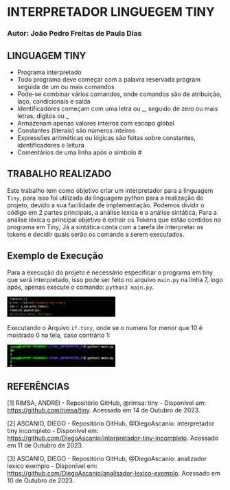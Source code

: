 # INTERPRETADOR LINGUEGEM TINY
### Autor: João Pedro Freitas de Paula Dias

## LINGUAGEM TINY
* Programa interpretado
* Todo programa deve começar com a palavra reservada
program seguida de um ou mais comandos
* Pode-se combinar vários comandos, onde comandos são
de atribuição, laço, condicionais e saída
* Identificadores começam com uma letra ou _, seguido de
zero ou mais letras, dígitos ou _
* Armazenam apenas valores inteiros com escopo global
* Constantes (literais) são números inteiros
* Expressões aritméticas ou lógicas são feitas sobre
constantes, identificadores e leitura
* Comentários de uma linha após o símbolo #

## TRABALHO REALIZADO

Este trabalho tem como objetivo criar um interpretador para a linguagem ```Tiny```, para isso foi utilizada da linguagem python para a realização do projeto, devido a sua facilidade de implementação. Podemos dividir o código em 2 partes principais, a análise lexica e a análise sintática; Para a análise léxica o principal objetivo é extrair os Tokens que estão contidos no programa em Tiny; Já a sintática conta com a tarefa de interpretar os tokens e decidir quais serão os comando a serem executados.

## Exemplo de Execução

Para a execução do projeto é necessário especificar o programa em tiny que será interpretado, isso pode ser feito no arquivo ```main.py``` na linha 7, logo após, apenas execute o comando: ```python3 main.py```.

<img src="img/exemplo_Tiny.png" width="50%"></br>

Executando o Arquivo ```if.tiny```, onde se o numero for menor que 10 é mostrado 0 na tela, caso contrário 1: 

<img src="img/Exemplo_if.png" width="50%"></br>


## REFERÊNCIAS

[1] RIMSA, ANDREI - Repositório GitHub, @rimsa: tiny - Disponível em: https://github.com/rimsa/tiny. Acessado em 14 de Outubro de 2023.

[2] ASCANIO, DIEGO - Repositório GitHub, @DiegoAscanio: interpretador tiny incompleto - Disponível em: https://github.com/DiegoAscanio/interpretador-tiny-incompleto. Acessado em 11 de Outubro de 2023.

[3] ASCANIO, DIEGO - Repositório GitHub, @DiegoAscanio: analizador lexico exemplo - Disponível em: https://github.com/DiegoAscanio/analisador-lexico-exemplo. Acessado em 10 de Outubro de 2023.